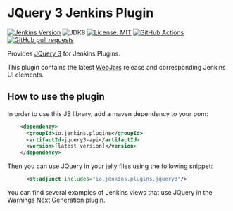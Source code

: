 # JQuery 3 Jenkins Plugin

[![Jenkins Version](https://img.shields.io/badge/Jenkins-2.138.4-green.svg?label=min.%20Jenkins)](https://jenkins.io/download/)
![JDK8](https://img.shields.io/badge/jdk-8-yellow.svg?label=min.%20JDK)
[![License: MIT](https://img.shields.io/badge/license-MIT-yellow.svg)](https://opensource.org/licenses/MIT)
[![GitHub Actions](https://github.com/jenkinsci/jquery3-api-plugin/workflows/GitHub%20Actions/badge.svg)](https://github.com/jenkinsci/jquery3-api-plugin/actions)
[![GitHub pull requests](https://img.shields.io/github/issues-pr/jenkinsci/jquery3-api-plugin.svg)](https://github.com/jenkinsci/jquery3-api-plugin/pulls)

Provides [JQuery 3](https://jquery.com) for Jenkins Plugins.

This plugin contains the latest [WebJars](https://www.webjars.org) release and corresponding Jenkins UI elements. 

## How to use the plugin

In order to use this JS library, add a maven dependency to your pom:
```xml
    <dependency>
      <groupId>io.jenkins.plugins</groupId>
      <artifactId>jquery3-api</artifactId>
      <version>[latest version]</version>
    </dependency>
```

Then you can use JQuery in your jelly files using the following snippet:

```xml
      <st:adjunct includes="io.jenkins.plugins.jquery3"/>
```
 
You can find several examples of Jenkins views that use JQuery in the 
[Warnings Next Generation plugin](https://github.com/jenkinsci/warnings-ng-plugin).

